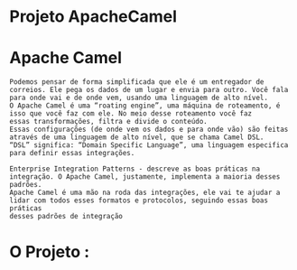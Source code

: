 # Projeto ApacheCamel

  # Apache Camel 
    Podemos pensar de forma simplificada que ele é um entregador de correios. Ele pega os dados de um lugar e envia para outro. Você fala 
    para onde vai e de onde vem, usando uma linguagem de alto nível.
    O Apache Camel é uma “roating engine”, uma máquina de roteamento, é isso que você faz com ele. No meio desse roteamento você faz 
    essas transformações, filtra e divide o conteúdo.
    Essas configurações (de onde vem os dados e para onde vão) são feitas através de uma linguagem de alto nível, que se chama Camel DSL.
    “DSL” significa: “Domain Specific Language”, uma linguagem especifica para definir essas integrações.
    
    Enterprise Integration Patterns - descreve as boas práticas na integração. O Apache Camel, justamente, implementa a maioria desses padrões. 
    Apache Camel é uma mão na roda das integrações, ele vai te ajudar a lidar com todos esses formatos e protocolos, seguindo essas boas práticas 
    desses padrões de integração
    
  # O Projeto :
      
